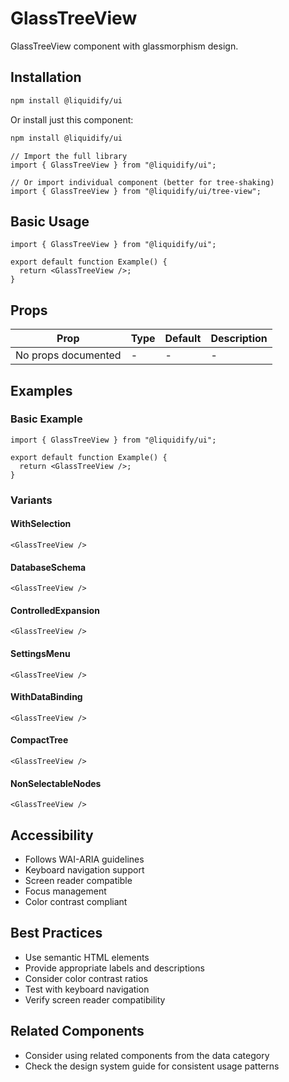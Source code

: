 # GlassTreeView

GlassTreeView component with glassmorphism design.

## Installation

```bash
npm install @liquidify/ui
```

Or install just this component:

```bash
npm install @liquidify/ui
```

```tsx
// Import the full library
import { GlassTreeView } from "@liquidify/ui";

// Or import individual component (better for tree-shaking)
import { GlassTreeView } from "@liquidify/ui/tree-view";
```

## Basic Usage

```tsx
import { GlassTreeView } from "@liquidify/ui";

export default function Example() {
  return <GlassTreeView />;
}
```

## Props

| Prop                | Type | Default | Description |
| ------------------- | ---- | ------- | ----------- |
| No props documented | -    | -       | -           |

## Examples

### Basic Example

```tsx
import { GlassTreeView } from "@liquidify/ui";

export default function Example() {
  return <GlassTreeView />;
}
```

### Variants

#### WithSelection

```tsx
<GlassTreeView />
```

#### DatabaseSchema

```tsx
<GlassTreeView />
```

#### ControlledExpansion

```tsx
<GlassTreeView />
```

#### SettingsMenu

```tsx
<GlassTreeView />
```

#### WithDataBinding

```tsx
<GlassTreeView />
```

#### CompactTree

```tsx
<GlassTreeView />
```

#### NonSelectableNodes

```tsx
<GlassTreeView />
```

## Accessibility

- Follows WAI-ARIA guidelines
- Keyboard navigation support
- Screen reader compatible
- Focus management
- Color contrast compliant

## Best Practices

- Use semantic HTML elements
- Provide appropriate labels and descriptions
- Consider color contrast ratios
- Test with keyboard navigation
- Verify screen reader compatibility

## Related Components

- Consider using related components from the data category
- Check the design system guide for consistent usage patterns
